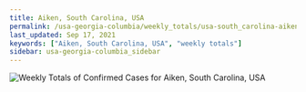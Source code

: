 ```yaml
---
title: Aiken, South Carolina, USA
permalink: /usa-georgia-columbia/weekly_totals/usa-south_carolina-aiken-weekly_totals.html
last_updated: Sep 17, 2021
keywords: ["Aiken, South Carolina, USA", "weekly totals"]
sidebar: usa-georgia-columbia_sidebar
---
```


![Weekly Totals of Confirmed Cases for Aiken, South Carolina, USA](/covid_tracker/images/graphs/usa-south_carolina-aiken-weekly_totals_graph.png)
